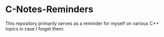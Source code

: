 # C-Notes-Reminders
This repository primarily serves as a reminder for myself on various C++ topics in case I forget them.
